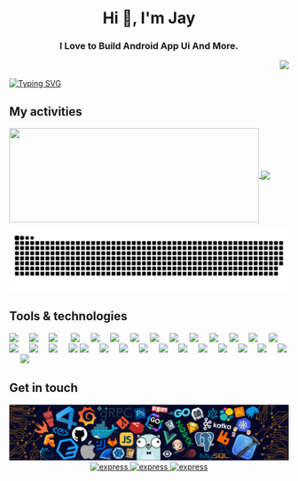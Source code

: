 <h1 align="center">Hi 👋, I'm Jay</h1>
<h3 align="center">I Love to Build Android App Ui And More.</h3>



<div align="right">
<img src="https://media.giphy.com/media/3osxY9kuM2NGUfvThe/giphy.gif" width="250">
</div>


[![Typing SVG](https://readme-typing-svg.herokuapp.com?font=Architects+Daughter&color=813DD1&size=30&lines=Hey!+It's+Nitin!;A+designer+cum+developer...;A+hobbiest+photographer;And+an+aesthetic+lover)](https://git.io/typing-svg)



## My activities
<a href="https://github.com/nkthehustler/github-readme-stats">
<img width=450 height=170 align="center" src="https://github-readme-stats.vercel.app/api?username=nkthehustler&theme=midnight-purple&show_icons=true&bg_color=0D1117&hide_border=true" />
</a>
<a href="https://github.com/nkthehustler/github-readme-stats">
  <img align="center" src="https://github-readme-stats.vercel.app/api/top-langs/?username=nkthehustler&theme=midnight-purple&layout=compact&bg_color=0D1117&hide_border=true" />
</a>

![nkthehustler's snake gif](https://github.com/nkthehustler/nkthehustler/blob/output/github-contribution-grid-snake.svg)

## Tools & technologies

<img src="https://cdn.jsdelivr.net/gh/devicons/devicon/icons/c/c-original.svg" width="35px">&nbsp;&nbsp;&nbsp;&nbsp;
<img src="https://cdn.jsdelivr.net/gh/devicons/devicon/icons/cplusplus/cplusplus-original.svg" width="35px">&nbsp;&nbsp;&nbsp;&nbsp;
<img src="https://cdn.jsdelivr.net/gh/devicons/devicon/icons/python/python-original.svg" width="35px">&nbsp;&nbsp;&nbsp;&nbsp;&nbsp;
<img src="https://cdn.jsdelivr.net/gh/devicons/devicon/icons/java/java-original.svg" width="35px">&nbsp;&nbsp;&nbsp;&nbsp;
<img src="https://cdn.jsdelivr.net/gh/devicons/devicon/icons/html5/html5-original.svg" width="35px">&nbsp;&nbsp;&nbsp;&nbsp;
<img src="https://cdn.jsdelivr.net/gh/devicons/devicon/icons/css3/css3-original.svg" width="35px">&nbsp;&nbsp;&nbsp;&nbsp;
<img src="https://cdn.jsdelivr.net/gh/devicons/devicon/icons/javascript/javascript-original.svg" width="35px">&nbsp;&nbsp;&nbsp;&nbsp;
<img src="https://cdn.jsdelivr.net/gh/devicons/devicon/icons/bootstrap/bootstrap-original.svg" width="35px">&nbsp;&nbsp;&nbsp;&nbsp;
<img src="https://cdn.jsdelivr.net/gh/devicons/devicon/icons/materialui/materialui-original.svg"  width="35px">&nbsp;&nbsp;&nbsp;&nbsp;
<img src="https://cdn.jsdelivr.net/gh/devicons/devicon/icons/mongodb/mongodb-original.svg" width="35px">&nbsp;&nbsp;&nbsp;&nbsp;
<img src="https://cdn.jsdelivr.net/gh/devicons/devicon/icons/express/express-original.svg" width="35px">&nbsp;&nbsp;&nbsp;&nbsp;
<img src="https://cdn.jsdelivr.net/gh/devicons/devicon/icons/react/react-original.svg" width="35px">&nbsp;&nbsp;&nbsp;&nbsp;
<img src="https://cdn.jsdelivr.net/gh/devicons/devicon/icons/nodejs/nodejs-original.svg" width="35px">&nbsp;&nbsp;&nbsp;&nbsp;
<img src="https://cdn.jsdelivr.net/gh/devicons/devicon/icons/googlecloud/googlecloud-original.svg" width="35px">&nbsp;&nbsp;&nbsp;&nbsp;
<img src="https://cdn.jsdelivr.net/gh/devicons/devicon/icons/heroku/heroku-original.svg" width="35px">&nbsp;&nbsp;&nbsp;&nbsp;
<img src="https://cdn.jsdelivr.net/gh/devicons/devicon/icons/git/git-original.svg" width="35px">&nbsp;&nbsp;&nbsp;&nbsp;
<img src="https://cdn.jsdelivr.net/gh/devicons/devicon/icons/github/github-original.svg" width="35px">&nbsp;&nbsp;&nbsp;&nbsp;
<img src="https://cdn.jsdelivr.net/gh/devicons/devicon/icons/gitter/gitter-plain.svg" width="35px">
<img src="https://cdn.jsdelivr.net/gh/devicons/devicon/icons/photoshop/photoshop-line.svg" width="35px">&nbsp;&nbsp;&nbsp;&nbsp;
<img src="https://cdn.jsdelivr.net/gh/devicons/devicon/icons/illustrator/illustrator-line.svg" width="35px">&nbsp;&nbsp;&nbsp;&nbsp;
<img src="https://cdn.jsdelivr.net/gh/devicons/devicon/icons/xd/xd-line.svg" width="35px">&nbsp;&nbsp;&nbsp;&nbsp;
<img src="https://cdn.jsdelivr.net/gh/devicons/devicon/icons/figma/figma-original.svg" width="35px">&nbsp;&nbsp;&nbsp;&nbsp;
<img src="https://cdn.jsdelivr.net/gh/devicons/devicon/icons/labview/labview-original.svg" width="35px">&nbsp;&nbsp;&nbsp;&nbsp;
<img src="https://cdn.jsdelivr.net/gh/devicons/devicon/icons/matlab/matlab-original.svg" width="35px">&nbsp;&nbsp;&nbsp;&nbsp;
<img src="https://cdn.jsdelivr.net/gh/devicons/devicon/icons/arduino/arduino-original.svg" width="35px">&nbsp;&nbsp;&nbsp;&nbsp;
<img src="https://cdn.jsdelivr.net/gh/devicons/devicon/icons/raspberrypi/raspberrypi-original.svg" width="35px">&nbsp;&nbsp;&nbsp;&nbsp;
<img src="https://cdn.jsdelivr.net/gh/devicons/devicon/icons/wordpress/wordpress-plain.svg" width="35px">&nbsp;&nbsp;&nbsp;&nbsp;
<img src="https://cdn.jsdelivr.net/gh/devicons/devicon/icons/vscode/vscode-original.svg" width="35px">&nbsp;&nbsp;&nbsp;&nbsp;
<img src="https://cdn.jsdelivr.net/gh/devicons/devicon/icons/linux/linux-original.svg" width="35px">&nbsp;&nbsp;&nbsp;&nbsp;
<img src="https://cdn.jsdelivr.net/gh/devicons/devicon/icons/ubuntu/ubuntu-plain.svg" width="35px">&nbsp;&nbsp;&nbsp;&nbsp;



 ## Get in touch
 
<p align="center">
<img src=https://raw.githubusercontent.com/KevinPatel04/KevinPatel04/master/header.png />
<a href="https://www.linkedin.com/in/nkthehustler" target="_blank"> <img src="https://img.icons8.com/fluency/48/ffffff/linkedin.png" alt="express" width="37"         height="37"/> </a>
<a href="https://app.slack.com/client/T3VN9S0H2/C3WAKFV7Y/user_profile/U01G4GE5J65" target="_blank"> <img src="https://img.icons8.com/doodle/48/ffffff/slack-new.png"     alt="express" width="37" 
height="37"/> </a>
<a href="https://app.slack.com/client/T3VN9S0H2/C3WAKFV7Y/user_profile/U01G4GE5J65" target="_blank"> <img src="https://img.icons8.com/color/48/ffffff/gmail-new.png"   alt="express" width="37" 
height="37"/> </a>
</p>


